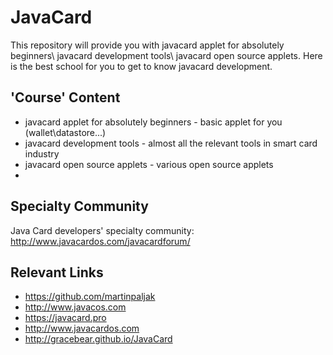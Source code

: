 # JavaCard
This repository will provide you with javacard applet for absolutely beginners\ javacard development tools\ javacard open source applets. 
Here is the best school for you to get to know javacard development.

## 'Course' Content
 * javacard applet for absolutely beginners - basic applet for you (wallet\datastore...)
 * javacard development tools - almost all the relevant tools in smart card industry
 * javacard open source applets - various open source applets
 * 
## Specialty Community
Java Card developers' specialty community: http://www.javacardos.com/javacardforum/ 

## Relevant Links
* https://github.com/martinpaljak
* http://www.javacos.com
* https://javacard.pro
* http://www.javacardos.com
* http://gracebear.github.io/JavaCard


